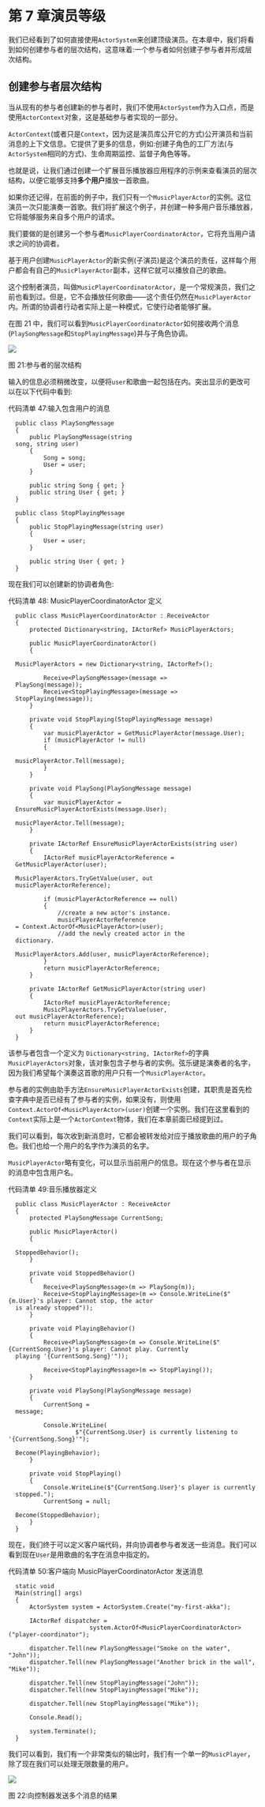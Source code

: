 # 第 7 章演员等级

我们已经看到了如何直接使用`ActorSystem`来创建顶级演员。在本章中，我们将看到如何创建参与者的层次结构，这意味着:一个参与者如何创建子参与者并形成层次结构。

## 创建参与者层次结构

当从现有的参与者创建新的参与者时，我们不使用`ActorSystem`作为入口点，而是使用`ActorContext`对象，这是基础参与者实现的一部分。

`ActorContext`(或者只是`Context`，因为这是演员库公开它的方式)公开演员和当前消息的上下文信息。它提供了更多的信息，例如:创建子角色的工厂方法(与`ActorSystem`相同的方式)、生命周期监控、监督子角色等等。

也就是说，让我们通过创建一个扩展音乐播放器应用程序的示例来查看演员的层次结构，以便它能够支持**多个用户**播放一首歌曲。

如果你还记得，在前面的例子中，我们只有一个`MusicPlayerActor`的实例。这位演员一次只能演奏一首歌。我们将扩展这个例子，并创建一种多用户音乐播放器，它将能够服务来自多个用户的请求。

我们要做的是创建另一个参与者`MusicPlayerCoordinatorActor`，它将充当用户请求之间的协调者。

基于用户创建`MusicPlayerActor`的新实例(子演员)是这个演员的责任，这样每个用户都会有自己的`MusicPlayerActor`副本，这样它就可以播放自己的歌曲。

这个控制者演员，叫做`MusicPlayerCoordinatorActor`，是一个常规演员，我们之前也看到过。但是，它不会播放任何歌曲——这个责任仍然在`MusicPlayerActor`内。所谓的协调者行动者实际上是一种模式，它使行动者能够扩展。

在图 21 中，我们可以看到`MusicPlayerCoordinatorActor`如何接收两个消息(`PlaySongMessage`和`StopPlayingMessage`)并与子角色协调。

![](img/image025.png)

图 21:参与者的层次结构

输入的信息必须稍微改变，以便将`user`和歌曲一起包括在内。突出显示的更改可以在以下代码中看到:

代码清单 47:输入包含用户的消息

```
  public class PlaySongMessage
  {
      public PlaySongMessage(string
  song, string user)
      {
          Song = song;
          User = user;
      }

      public string Song { get; }
      public string User { get; }
  }

  public class StopPlayingMessage
  {
      public StopPlayingMessage(string user)
      {
          User = user;
      }

      public string User { get; }
  }

```

现在我们可以创建新的协调者角色:

代码清单 48: MusicPlayerCoordinatorActor 定义

```
  public class MusicPlayerCoordinatorActor : ReceiveActor
  {
      protected Dictionary<string, IActorRef> MusicPlayerActors;

      public MusicPlayerCoordinatorActor()
      {

  MusicPlayerActors = new Dictionary<string, IActorRef>();

          Receive<PlaySongMessage>(message =>
  PlaySong(message));
          Receive<StopPlayingMessage>(message =>
  StopPlaying(message));
      }

      private void StopPlaying(StopPlayingMessage message)
      {
          var musicPlayerActor = GetMusicPlayerActor(message.User);
          if (musicPlayerActor != null)
          {

  musicPlayerActor.Tell(message);
          }
      }

      private void PlaySong(PlaySongMessage message)
      {
          var musicPlayerActor =
  EnsureMusicPlayerActorExists(message.User);

  musicPlayerActor.Tell(message);
      }

      private IActorRef EnsureMusicPlayerActorExists(string user)
      {
          IActorRef musicPlayerActorReference =
  GetMusicPlayerActor(user);

  MusicPlayerActors.TryGetValue(user, out
  musicPlayerActorReference);

          if (musicPlayerActorReference == null)
          {
              //create a new actor's instance.
              musicPlayerActorReference
  = Context.ActorOf<MusicPlayerActor>(user);
              //add the newly created actor in the
  dictionary.

  MusicPlayerActors.Add(user, musicPlayerActorReference);
          }
          return musicPlayerActorReference;
      }

      private IActorRef GetMusicPlayerActor(string user)
      {
          IActorRef musicPlayerActorReference;
          MusicPlayerActors.TryGetValue(user,
  out musicPlayerActorReference);
          return musicPlayerActorReference;
      }
  }

```

该参与者包含一个定义为 `Dictionary<string, IActorRef>`的字典`MusicPlayerActors`对象，该对象包含子参与者的实例。弦乐键是演奏者的名字，因为我们希望每个演奏这首歌的用户只有一个`MusicPlayerActor`。

参与者的实例由助手方法`EnsureMusicPlayerActorExists`创建，其职责是首先检查字典中是否已经有了参与者的实例，如果没有，则使用`Context.ActorOf<MusicPlayerActor>(user)`创建一个实例。我们在这里看到的`Context`实际上是一个`ActorContext`物体，我们在本章前面已经提到过。

我们可以看到，每次收到新消息时，它都会被转发给对应于播放歌曲的用户的子角色。我们也给一个用户的名字作为演员的名字。

`MusicPlayerActor`略有变化，可以显示当前用户的信息。现在这个参与者在显示的消息中包含用户名。

代码清单 49:音乐播放器定义

```
  public class MusicPlayerActor : ReceiveActor
  {
      protected PlaySongMessage CurrentSong;

      public MusicPlayerActor()
      {

  StoppedBehavior();
      }

      private void StoppedBehavior()
      {
          Receive<PlaySongMessage>(m => PlaySong(m));
          Receive<StopPlayingMessage>(m => Console.WriteLine($"{m.User}'s player: Cannot stop, the actor
  is already stopped"));
      }

      private void PlayingBehavior()
      {
          Receive<PlaySongMessage>(m => Console.WriteLine($"{CurrentSong.User}'s player: Cannot play. Currently
  playing '{CurrentSong.Song}'"));

          Receive<StopPlayingMessage>(m => StopPlaying());
      }

      private void PlaySong(PlaySongMessage message)
      {
          CurrentSong =
  message;

          Console.WriteLine(
                   $"{CurrentSong.User} is currently listening to '{CurrentSong.Song}'");

  Become(PlayingBehavior);
      }

      private void StopPlaying()
      {
          Console.WriteLine($"{CurrentSong.User}'s player is currently
  stopped.");
          CurrentSong = null;

  Become(StoppedBehavior);
      }
  }

```

现在，我们终于可以定义客户端代码，并向协调者参与者发送一些消息。我们可以看到现在`User`是用歌曲的名字在消息中指定的。

代码清单 50:客户端向 MusicPlayerCoordinatorActor 发送消息

```
  static void
  Main(string[] args)
  {
      ActorSystem system = ActorSystem.Create("my-first-akka");

      IActorRef dispatcher = 
                       system.ActorOf<MusicPlayerCoordinatorActor>("player-coordinator");

      dispatcher.Tell(new PlaySongMessage("Smoke on the water", "John"));
      dispatcher.Tell(new PlaySongMessage("Another brick in the wall", "Mike"));

      dispatcher.Tell(new StopPlayingMessage("John"));
      dispatcher.Tell(new StopPlayingMessage("Mike"));

      dispatcher.Tell(new StopPlayingMessage("Mike"));

      Console.Read();

      system.Terminate();
  }

```

我们可以看到，我们有一个非常类似的输出时，我们有一个单一的`MusicPlayer`，除了现在我们可以处理无限数量的用户。

![](img/image026.png)

图 22:向控制器发送多个消息的结果